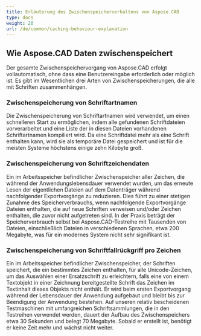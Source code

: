 ```yaml
---
title: Erläuterung des Zwischenspeicherverhaltens von Aspose.CAD
type: docs
weight: 20
url: /de/common/caching-behaviour-explanation
---
```


## **Wie Aspose.CAD Daten zwischenspeichert**

Der gesamte Zwischenspeichervorgang von Aspose.CAD erfolgt vollautomatisch, ohne dass eine Benutzereingabe erforderlich oder möglich ist. Es gibt im Wesentlichen drei Arten von Zwischenspeicherungen, die alle mit Schriften zusammenhängen.

### **Zwischenspeicherung von Schriftartnamen**

Die Zwischenspeicherung von Schriftartnamen wird verwendet, um einen schnelleren Start zu ermöglichen, indem alle gefundenen Schriftdateien vorverarbeitet und eine Liste der in diesen Dateien vorhandenen Schriftartnamen kompiliert wird. Da eine Schriftdatei mehr als eine Schrift enthalten kann, wird sie als temporäre Datei gespeichert und ist für die meisten Systeme höchstens einige zehn Kilobyte groß.

### **Zwischenspeicherung von Schriftzeichendaten**

Ein im Arbeitsspeicher befindlicher Zwischenspeicher aller Zeichen, die während der Anwendungslebensdauer verwendet wurden, um das erneute Lesen der eigentlichen Dateien auf dem Datenträger während nachfolgender Exportvorgänge zu reduzieren. Dies führt zu einer stetigen Zunahme des Speicherverbrauchs, wenn nachfolgende Exportvorgänge Dateien enthalten, die auf neue Schriften verweisen und/oder Zeichen enthalten, die zuvor nicht aufgetreten sind. In der Praxis beträgt der Speicherverbrauch selbst bei Aspose.CAD-Testreihe mit Tausenden von Dateien, einschließlich Dateien in verschiedenen Sprachen, etwa 200 Megabyte, was für ein modernes System nicht sehr signifikant ist.

### **Zwischenspeicherung von Schriftfallrückgriff pro Zeichen**

Ein im Arbeitsspeicher befindlicher Zwischenspeicher, der Schriften speichert, die ein bestimmtes Zeichen enthalten, für alle Unicode-Zeichen, um das Auswählen einer Ersatzschrift zu erleichtern, falls eine von einem Textobjekt in einer Zeichnung bereitgestellte Schrift das Zeichen im Textinhalt dieses Objekts nicht enthält. Er wird beim ersten Exportvorgang während der Lebensdauer der Anwendung aufgebaut und bleibt bis zur Beendigung der Anwendung bestehen. Auf unseren relativ bescheidenen Testmaschinen mit umfangreichen Schriftsammlungen, die in den Testreihen verwendet werden, dauert der Aufbau des Zwischenspeichers etwa 30 Sekunden und belegt 70 Megabyte. Sobald er erstellt ist, benötigt er keine Zeit mehr und wächst nicht weiter.
